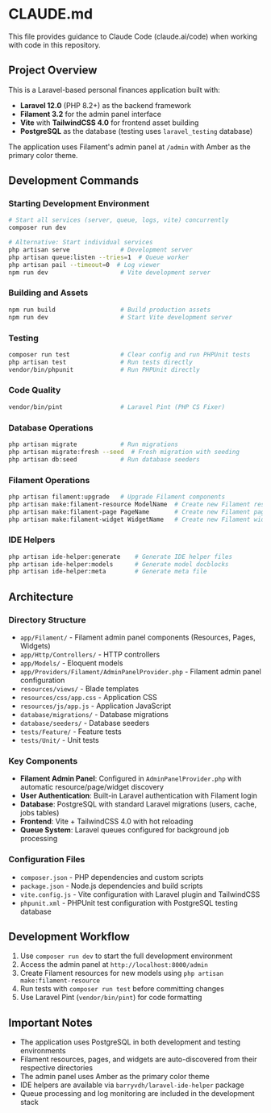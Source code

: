 # CLAUDE.md

This file provides guidance to Claude Code (claude.ai/code) when working with code in this repository.

## Project Overview

This is a Laravel-based personal finances application built with:
- **Laravel 12.0** (PHP 8.2+) as the backend framework
- **Filament 3.2** for the admin panel interface
- **Vite** with **TailwindCSS 4.0** for frontend asset building
- **PostgreSQL** as the database (testing uses `laravel_testing` database)

The application uses Filament's admin panel at `/admin` with Amber as the primary color theme.

## Development Commands

### Starting Development Environment
```bash
# Start all services (server, queue, logs, vite) concurrently
composer run dev

# Alternative: Start individual services
php artisan serve              # Development server
php artisan queue:listen --tries=1  # Queue worker
php artisan pail --timeout=0  # Log viewer
npm run dev                    # Vite development server
```

### Building and Assets
```bash
npm run build                  # Build production assets
npm run dev                    # Start Vite development server
```

### Testing
```bash
composer run test              # Clear config and run PHPUnit tests
php artisan test               # Run tests directly
vendor/bin/phpunit             # Run PHPUnit directly
```

### Code Quality
```bash
vendor/bin/pint                # Laravel Pint (PHP CS Fixer)
```

### Database Operations
```bash
php artisan migrate            # Run migrations
php artisan migrate:fresh --seed  # Fresh migration with seeding
php artisan db:seed            # Run database seeders
```

### Filament Operations
```bash
php artisan filament:upgrade   # Upgrade Filament components
php artisan make:filament-resource ModelName  # Create new Filament resource
php artisan make:filament-page PageName       # Create new Filament page
php artisan make:filament-widget WidgetName   # Create new Filament widget
```

### IDE Helpers
```bash
php artisan ide-helper:generate    # Generate IDE helper files
php artisan ide-helper:models      # Generate model docblocks
php artisan ide-helper:meta        # Generate meta file
```

## Architecture

### Directory Structure
- `app/Filament/` - Filament admin panel components (Resources, Pages, Widgets)
- `app/Http/Controllers/` - HTTP controllers
- `app/Models/` - Eloquent models
- `app/Providers/Filament/AdminPanelProvider.php` - Filament admin panel configuration
- `resources/views/` - Blade templates
- `resources/css/app.css` - Application CSS
- `resources/js/app.js` - Application JavaScript
- `database/migrations/` - Database migrations
- `database/seeders/` - Database seeders
- `tests/Feature/` - Feature tests
- `tests/Unit/` - Unit tests

### Key Components
- **Filament Admin Panel**: Configured in `AdminPanelProvider.php` with automatic resource/page/widget discovery
- **User Authentication**: Built-in Laravel authentication with Filament login
- **Database**: PostgreSQL with standard Laravel migrations (users, cache, jobs tables)
- **Frontend**: Vite + TailwindCSS 4.0 with hot reloading
- **Queue System**: Laravel queues configured for background job processing

### Configuration Files
- `composer.json` - PHP dependencies and custom scripts
- `package.json` - Node.js dependencies and build scripts
- `vite.config.js` - Vite configuration with Laravel plugin and TailwindCSS
- `phpunit.xml` - PHPUnit test configuration with PostgreSQL testing database

## Development Workflow

1. Use `composer run dev` to start the full development environment
2. Access the admin panel at `http://localhost:8000/admin`
3. Create Filament resources for new models using `php artisan make:filament-resource`
4. Run tests with `composer run test` before committing changes
5. Use Laravel Pint (`vendor/bin/pint`) for code formatting

## Important Notes

- The application uses PostgreSQL in both development and testing environments
- Filament resources, pages, and widgets are auto-discovered from their respective directories
- The admin panel uses Amber as the primary color theme
- IDE helpers are available via `barryvdh/laravel-ide-helper` package
- Queue processing and log monitoring are included in the development stack